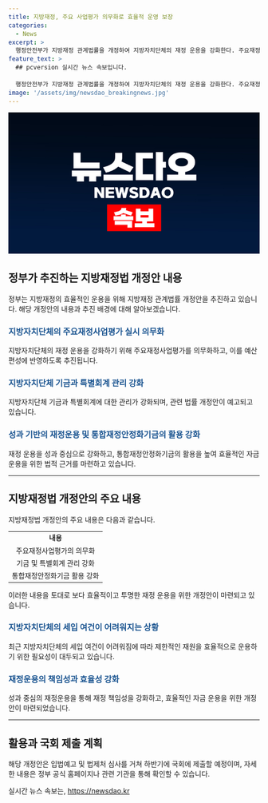 ```yaml
---
title: 지방재정, 주요 사업평가 의무화로 효율적 운영 보장
categories:
  - News
excerpt: >
  행정안전부가 지방재정 관계법률을 개정하여 지방자치단체의 재정 운용을 강화한다. 주요재정사업평가를 의무화하고, 기금과 특별회계에 대한 강화된 관리를 추진한다. 이는 지방자치단체의 세입여건이 어려워진 상황에서 효율적인 재정 운용을 지원하기 위해 마련된 것으로, 8월 5일까지 입법예고되며, 성과 기반의 재정 운용을 강화하고 효율적인 자금 운용을 위해 체계를 마련한다. 오는 하반기에 국회에 제출할 예정이다. (출처: 정책브리핑)
feature_text: >
  ## pcversion 실시간 뉴스 속보입니다.

  행정안전부가 지방재정 관계법률을 개정하여 지방자치단체의 재정 운용을 강화한다. 주요재정사업평가를 의무화하고, 기금과 특별회계에 대한 강화된 관리를 추진한다. 이는 지방자치단체의 세입여건이 어려워진 상황에서 효율적인 재정 운용을 지원하기 위해 마련된 것으로, 8월 5일까지 입법예고되며, 성과 기반의 재정 운용을 강화하고 효율적인 자금 운용을 위해 체계를 마련한다. 오는 하반기에 국회에 제출할 예정이다. (출처: 정책브리핑)
image: '/assets/img/newsdao_breakingnews.jpg'
---
```


<p><img src="/assets/img/newsdao_breakingnews.jpg" alt="pcversion 속보" /></p>

<h2 data-ke-size="size26">정부가 추진하는 지방재정법 개정안 내용</h2>

<p data-ke-size="size16">정부는 지방재정의 효율적인 운용을 위해 지방재정 관계법률 개정안을 추진하고 있습니다. 해당 개정안의 내용과 추진 배경에 대해 알아보겠습니다.</p>

<h3><b><span style="color: #1a5490;">지방자치단체의 주요재정사업평가 실시 의무화</span></b></h3>

<p data-ke-size="size16">지방자치단체의 재정 운용을 강화하기 위해 주요재정사업평가를 의무화하고, 이를 예산 편성에 반영하도록 추진됩니다.</p>

<h3><b><span style="color: #1a5490;">지방자치단체 기금과 특별회계 관리 강화</span></b></h3>

<p data-ke-size="size16">지방자치단체 기금과 특별회계에 대한 관리가 강화되며, 관련 법률 개정안이 예고되고 있습니다.</p>

<h3><b><span style="color: #1a5490;">성과 기반의 재정운용 및 통합재정안정화기금의 활용 강화</span></b></h3>

<p data-ke-size="size16">재정 운용을 성과 중심으로 강화하고, 통합재정안정화기금의 활용을 높여 효율적인 자금 운용을 위한 법적 근거를 마련하고 있습니다.</p>

<hr>

<h2 data-ke-size="size26">지방재정법 개정안의 주요 내용</h2>

<p data-ke-size="size16">지방재정법 개정안의 주요 내용은 다음과 같습니다. </p>

<table>
   <tr>
      <td style="text-align: center; height: 17px;"><b>내용</b></td>
   </tr>
   <tr>
      <td style="text-align: center; height: 17px;">주요재정사업평가의 의무화</td>
   </tr>
   <tr>
      <td style="text-align: center; height: 17px;">기금 및 특별회계 관리 강화</td>
   </tr>
   <tr>
      <td style="text-align: center; height: 17px;">통합재정안정화기금 활용 강화</td>
   </tr>
</table>

<p data-ke-size="size16">이러한 내용을 토대로 보다 효율적이고 투명한 재정 운용을 위한 개정안이 마련되고 있습니다.</p>

<h3><b><span style="color: #1a5490;">지방자치단체의 세입 여건이 어려워지는 상황</span></b></h3>

<p data-ke-size="size16">최근 지방자치단체의 세입 여건이 어려워짐에 따라 제한적인 재원을 효율적으로 운용하기 위한 필요성이 대두되고 있습니다.</p>

<h3><b><span style="color: #1a5490;">재정운용의 책임성과 효율성 강화</span></b></h3>

<p data-ke-size="size16">성과 중심의 재정운용을 통해 재정 책임성을 강화하고, 효율적인 자금 운용을 위한 개정안이 마련되었습니다.</p>

<hr>

<h2 data-ke-size="size26">활용과 국회 제출 계획</h2>

<p data-ke-size="size16">해당 개정안은 입법예고 및 법제처 심사를 거쳐 하반기에 국회에 제출할 예정이며, 자세한 내용은 정부 공식 홈페이지나 관련 기관을 통해 확인할 수 있습니다.</p>
실시간 뉴스 속보는, <a href="https://newsdao.kr" rel="dofollow">https://newsdao.kr</a>


